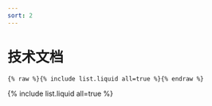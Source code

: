 ```yaml
---
sort: 2
---
```


# 技术文档

```
{% raw %}{% include list.liquid all=true %}{% endraw %}
```

{% include list.liquid all=true %}
